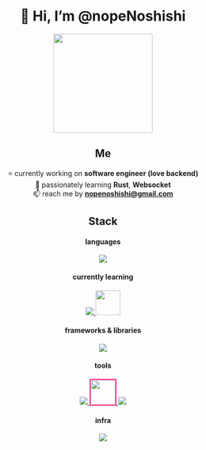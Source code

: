 <div align="center">
  <h1> 👋 Hi, I’m @nopeNoshishi </h1>
</div>

<p align = center ><img width="200" src="https://i.imgur.com/4msDfrG.jpg"> </p>

<div align="center">


<h2> Me </h2>
  
⭐ currently working on **software engineer (love backend)** <br>
🌱 passionately learning **Rust**, **Websocket** <br>
📫 reach me by **nopenoshishi@gmail.com** <br>
  
<h2> Stack </h2>

<h4> languages </h4>
<a href="https://skillicons.dev">
  <img src="https://skillicons.dev/icons?i=py,php" />
</a>

  
 <h4> currently learning </h4>
 <a href="https://skillicons.dev">
  <img src="https://skillicons.dev/icons?i=js,rust" />
  <img class="ml-2" width="50" src="https://i.imgur.com/Y8DGXrj.png" />
 </a>
  
<h4> frameworks & libraries </h4>
<a href="https://skillicons.dev">
  <img src="https://skillicons.dev/icons?i=fastapi,laravel,vue,nodejs" />
</a>

<h4> tools </h4>
<a href="https://skillicons.dev">
  <img src="https://skillicons.dev/icons?i=git" />
  <img width="50" style="border: solid 2px #FF2288;　border-radius: 30px;" src="https://i.imgur.com/v3EcXEk.png" />
  <img src="https://skillicons.dev/icons?i=docker" />
</a>
  
<h4> infra </h4>
<a href="https://skillicons.dev">
  <img src="https://skillicons.dev/icons?i=aws,azure" />
</a>
  
